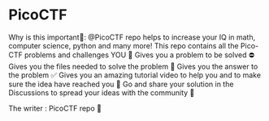 # PicoCTF

Why is this important🤔: @PicoCTF repo helps to increase your IQ in math, computer science, python and many more!
This repo contains all the Pico-CTF problems and challenges YOU 👊
Gives you a problem to be solved ⛔
Gives you the files needed to solve the problem 📂
Gives you the answer to the problem ✅
Gives you an amazing tutorial video to help you and to make sure the idea have reached you 🤗
Go and share your solution in the Discussions to spread your ideas with the community 🤼



The writer : PicoCTF repo 🙂
